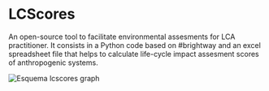 # LCScores
An open-source tool to facilitate environmental assesments for LCA practitioner. It consists in a Python code based on #brightway and an excel spreadsheet file that helps to calculate life-cycle impact assesment scores of anthropogenic systems. 

![Esquema lcscores graph](https://user-images.githubusercontent.com/87762654/226283889-616ee21c-2959-47cd-896c-72dfbe5cdfcf.png)
